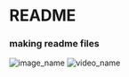<h1>README</h1>
<h3>making readme files</h3>

![image_name](image_address)
![video_name](video_address)